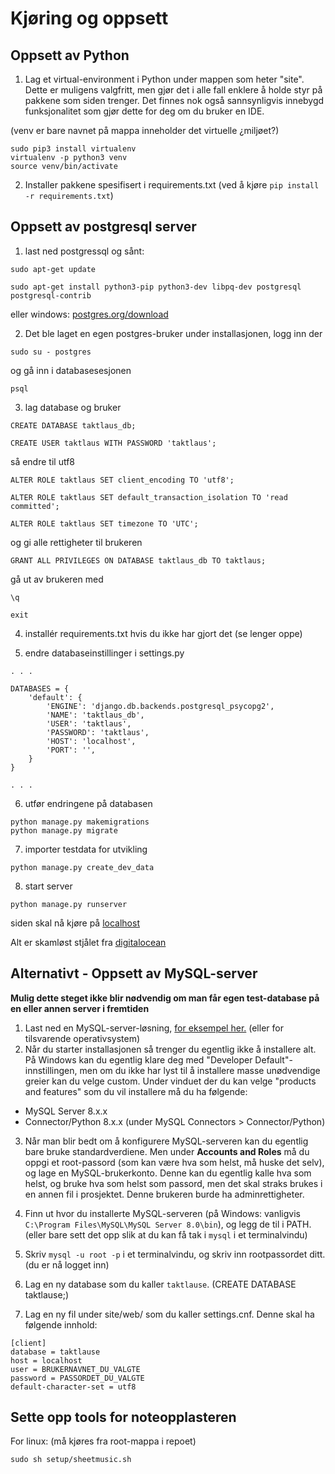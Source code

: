 # Kjøring og oppsett

## Oppsett av Python
1. Lag et virtual-environment i Python under mappen som heter "site". Dette er muligens valgfritt, men gjør det i alle fall enklere å holde styr på pakkene som siden trenger. Det finnes nok også sannsynligvis innebygd funksjonalitet som gjør dette for deg om du bruker en IDE.


(venv er bare navnet på mappa inneholder det virtuelle ¿miljøet?)
```
sudo pip3 install virtualenv
virtualenv -p python3 venv
source venv/bin/activate
```

2. Installer pakkene spesifisert i requirements.txt (ved å kjøre `pip install -r requirements.txt`)

## Oppsett av postgresql server
1. last ned postgressql og sånt:

`sudo apt-get update`

`sudo apt-get install python3-pip python3-dev libpq-dev postgresql postgresql-contrib`

eller windows: [postgres.org/download](https://www.postgresql.org/download/windows/)

2. Det ble laget en egen postgres-bruker under installasjonen, logg inn der 

`sudo su - postgres`

og gå inn i databasesesjonen

`psql`

3. lag database og bruker

`CREATE DATABASE taktlaus_db;`

`CREATE USER taktlaus WITH PASSWORD 'taktlaus';`

så endre til utf8 

`ALTER ROLE taktlaus SET client_encoding TO 'utf8';`

`ALTER ROLE taktlaus SET default_transaction_isolation TO 'read committed';`

`ALTER ROLE taktlaus SET timezone TO 'UTC';`

og gi alle rettigheter til brukeren 

`GRANT ALL PRIVILEGES ON DATABASE taktlaus_db TO taktlaus;`

gå ut av brukeren med 

`\q`

`exit`


4. installér requirements.txt hvis du ikke har gjort det (se lenger oppe)

5. endre databaseinstillinger i settings.py

```
. . .

DATABASES = {
    'default': {
        'ENGINE': 'django.db.backends.postgresql_psycopg2',
        'NAME': 'taktlaus_db',
        'USER': 'taktlaus',
        'PASSWORD': 'taktlaus',
        'HOST': 'localhost',
        'PORT': '',
    }
}

. . .
```

6. utfør endringene på databasen
```
python manage.py makemigrations
python manage.py migrate
```

7. importer testdata for utvikling

```
python manage.py create_dev_data
```

8. start server

```
python manage.py runserver
```

siden skal nå kjøre på [localhost](http://localhost:8000/)


Alt er skamløst stjålet fra [digitalocean](https://www.digitalocean.com/community/tutorials/how-to-use-postgresql-with-your-django-application-on-ubuntu-14-04)



## Alternativt - Oppsett av MySQL-server
__Mulig dette steget ikke blir nødvendig om man får egen test-database på en eller annen server i fremtiden__
1. Last ned en MySQL-server-løsning, [for eksempel her.](https://dev.mysql.com/downloads/windows/installer/8.0.html) (eller for tilsvarende operativsystem)
2. Når du starter installasjonen så trenger du egentlig ikke å installere alt. På Windows kan du egentlig klare deg med "Developer Default"-innstillingen, men om du ikke har lyst til å installere masse unødvendige greier kan du velge custom. Under vinduet der du kan velge "products and features" som du vil installere må du ha følgende:
- MySQL Server 8.x.x
- Connector/Python 8.x.x (under MySQL Connectors > Connector/Python)

3. Når man blir bedt om å konfigurere MySQL-serveren kan du egentlig bare bruke standardverdiene. Men under **Accounts and Roles** må du oppgi et root-passord (som kan være hva som helst, må huske det selv), og lage en MySQL-brukerkonto. Denne kan du egentlig kalle hva som helst, og bruke hva som helst som passord, men det skal straks brukes i en annen fil i prosjektet. Denne brukeren burde ha adminrettigheter.
4. Finn ut hvor du installerte MySQL-serveren (på Windows: vanligvis `C:\Program Files\MySQL\MySQL Server 8.0\bin`), og legg de til i PATH. (eller bare sett det opp slik at du kan få tak i `mysql` i et terminalvindu)
5. Skriv `mysql -u root -p` i et terminalvindu, og skriv inn rootpassordet ditt. (du er nå logget inn)
6. Lag en ny database som du kaller `taktlause`. (CREATE DATABASE taktlause;)

7. Lag en ny fil under site/web/ som du kaller settings.cnf. Denne skal ha følgende innhold:
```
[client]
database = taktlause
host = localhost
user = BRUKERNAVNET_DU_VALGTE
password = PASSORDET_DU_VALGTE
default-character-set = utf8
```

## Sette opp tools for noteopplasteren

For linux: (må kjøres fra root-mappa i repoet)

```
sudo sh setup/sheetmusic.sh
```
